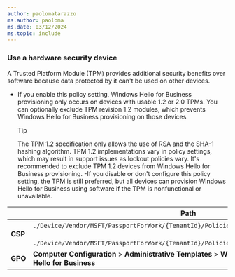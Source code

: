 ```yaml
---
author: paolomatarazzo
ms.author: paoloma
ms.date: 03/12/2024
ms.topic: include
---
```


### Use a hardware security device

A Trusted Platform Module (TPM) provides additional security benefits over software because data protected by it can't be used on other devices.

- If you enable this policy setting, Windows Hello for Business provisioning only occurs on devices with usable 1.2 or 2.0 TPMs. You can optionally exclude TPM revision 1.2 modules, which prevents Windows Hello for Business provisioning on those devices
    > [!TIP]
    > The TPM 1.2 specification only allows the use of RSA and the SHA-1 hashing algorithm. TPM 1.2 implementations vary in policy settings, which may result in support issues as lockout policies vary. It's recommended to exclude TPM 1.2 devices from Windows Hello for Business provisioning.
-If you disable or don't configure this policy setting, the TPM is still preferred, but all devices can provision Windows Hello for Business using software if the TPM is nonfunctional or unavailable.

|  | Path |
|--|--|
| **CSP** | `./Device/Vendor/MSFT/PassportForWork/{TenantId}/Policies/`[RequireSecurityDevice](/windows/client-management/mdm/passportforwork-csp#devicetenantidpoliciesrequiresecuritydevice)<br><br>`./Device/Vendor/MSFT/PassportForWork/{TenantId}/Policies/ExcludeSecurityDevices/`[TPM12](/windows/client-management/mdm/passportforwork-csp#devicetenantidpoliciesexcludesecuritydevicestpm12) |
| **GPO** | **Computer Configuration** > **Administrative Templates** > **Windows Components** > **Windows Hello for Business** |
